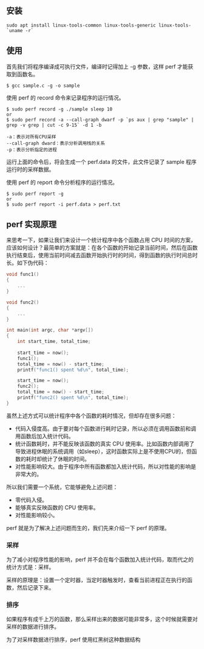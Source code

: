 ## 安装

```shell
sudo apt install linux-tools-common linux-tools-generic linux-tools-`uname -r`
```

## 使用

首先我们将程序编译成可执行文件，编译时记得加上 -g 参数，这样 perf 才能获取到函数名。
```shell
$ gcc sample.c -g -o sample
```

使用 perf 的 record 命令来记录程序的运行情况。
```shell
$ sudo perf record -g ./sample sleep 10
or
$ sudo perf record -a --call-graph dwarf -p `ps aux | grep "sample" | grep -v grep | cut -c 9-15` -d 1 -b

-a：表示对所有CPU采样
--call-graph dward：表示分析调用栈的关系
-p：表示分析指定的进程
```

运行上面的命令后，将会生成一个 perf.data 的文件，此文件记录了 sample 程序运行时的采样数据。

使用 perf 的 report 命令分析程序的运行情况。
```shell
$ sudo perf report -g
or 
$ sudo perf report -i perf.data > perf.txt
```

## perf 实现原理

来思考一下，如果让我们来设计一个统计程序中各个函数占用 CPU 时间的方案，应该如何设计？最简单的方案就是：在各个函数的开始记录当前时间，然后在函数执行结束后，使用当前时间减去函数开始执行时的时间，得到函数的执行时间总时长。如下伪代码：

```c
void func1()
{
    ...
}

void func2()
{
    ...
}

int main(int argc, char *argv[])
{
    int start_time, total_time;
  
    start_time = now();
    func1();
    total_time = now() - start_time;
    printf("func1() spent %d\n", total_time);

    start_time = now();
    func2();
    total_time = now() - start_time;
    printf("func2() spent %d\n", total_time);
}
```

虽然上述方式可以统计程序中各个函数的耗时情况，但却存在很多问题：

- 代码入侵度高。由于要对每个函数进行耗时记录，所以必须在调用函数前和调用函数后加入统计代码。
- 统计函数耗时，并不能反映该函数的真实 CPU 使用率。比如函数内部调用了导致进程休眠的系统调用（如sleep），这时函数实际上是不使用CPU的，但函数的耗时却统计了休眠的时间。
- 对性能影响较大。由于程序中所有函数都加入统计代码，所以对性能的影响是非常大的。

所以我们需要一个系统，它能够避免上述问题：

- 零代码入侵。
- 能够真实反映函数的 CPU 使用率。
- 对性能影响较小。

perf 就是为了解决上述问题而生的，我们先来介绍一下 perf 的原理。

### 采样

为了减小对程序性能的影响，perf 并不会在每个函数加入统计代码，取而代之的统计方式是：采样。

采样的原理是：设置一个定时器，当定时器触发时，查看当前进程正在执行的函数，然后记录下来。

### 排序

如果程序有成千上万的函数，那么采样出来的数据可能非常多，这个时候就需要对采样的数据进行排序。

为了对采样数据进行排序，perf 使用红黑树这种数据结构

